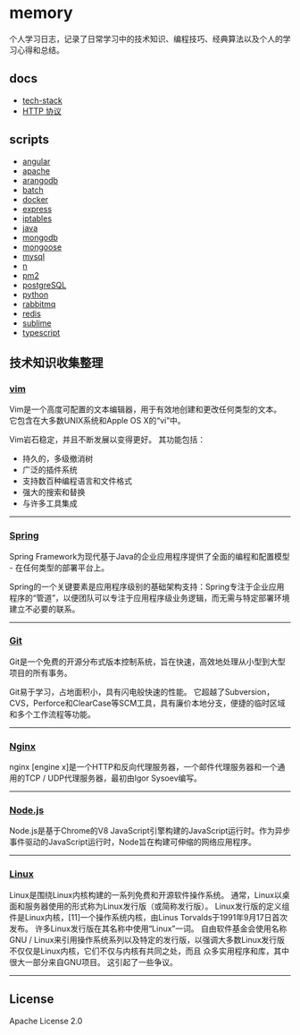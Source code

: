 
# memory
个人学习日志，记录了日常学习中的技术知识、编程技巧、经典算法以及个人的学习心得和总结。

## docs
* [tech-stack](https://github.com/TourDJ/memory/blob/master/docs/tech-stack.md)
* [HTTP 协议](https://github.com/TourDJ/memory/blob/master/docs/http%20%E5%8D%8F%E8%AE%AE.md)


## scripts

* [angular](https://github.com/TourDJ/memory/blob/master/scripts/angular.md)
* [apache](https://github.com/TourDJ/memory/blob/master/scripts/apache.md)   
* [arangodb](https://github.com/TourDJ/memory/blob/master/scripts/arangodb.md)   
* [batch](https://github.com/TourDJ/memory/blob/master/scripts/batch.md)
* [docker](https://github.com/TourDJ/memory/blob/master/scripts/docker_cli.md)
* [express](https://github.com/TourDJ/memory/blob/master/scripts/express.md)  
* [iptables](https://github.com/TourDJ/memory/blob/master/scripts/iptables.md) 
* [java](https://github.com/TourDJ/memory/blob/master/scripts/java.md)          
* [mongodb](https://github.com/TourDJ/memory/blob/master/scripts/mongodb.md)
* [mongoose](https://github.com/TourDJ/memory/blob/master/scripts/mongoose.md)  
* [mysql](https://github.com/TourDJ/memory/blob/master/scripts/mysql.md)  
* [n](https://github.com/TourDJ/memory/blob/master/scripts/n.md)
* [pm2](https://github.com/TourDJ/memory/blob/master/scripts/pm2.md)
* [postgreSQL](https://github.com/TourDJ/memory/blob/master/scripts/postgreSQL.md)
* [python](https://github.com/TourDJ/memory/blob/master/scripts/python.md)
* [rabbitmq](https://github.com/TourDJ/memory/blob/master/scripts/rabbitmq.md)
* [redis](https://github.com/TourDJ/memory/blob/master/scripts/redis.md)
* [sublime](https://github.com/TourDJ/memory/blob/master/scripts/sublime-text-3.md)
* [typescript](https://github.com/TourDJ/memory/blob/master/scripts/typescript.md)

## 技术知识收集整理

### [vim](https://github.com/TourDJ/memory/blob/master/vim.md)    
Vim是一个高度可配置的文本编辑器，用于有效地创建和更改任何类型的文本。 它包含在大多数UNIX系统和Apple OS X的“vi”中。

Vim岩石稳定，并且不断发展以变得更好。 其功能包括：
* 持久的，多级撤消树
* 广泛的插件系统
* 支持数百种编程语言和文件格式
* 强大的搜索和替换
* 与许多工具集成
***

### [Spring](https://github.com/TourDJ/memory/blob/master/spring.md)    
Spring Framework为现代基于Java的企业应用程序提供了全面的编程和配置模型 - 在任何类型的部署平台上。

Spring的一个关键要素是应用程序级别的基础架构支持：Spring专注于企业应用程序的“管道”，以便团队可以专注于应用程序级业务逻辑，而无需与特定部署环境建立不必要的联系。
*** 

### [Git](https://github.com/TourDJ/memory/blob/master/git.md)    
Git是一个免费的开源分布式版本控制系统，旨在快速，高效地处理从小型到大型项目的所有事务。

Git易于学习，占地面积小，具有闪电般快速的性能。 它超越了Subversion，CVS，Perforce和ClearCase等SCM工具，具有廉价本地分支，便捷的临时区域和多个工作流程等功能。
***

### [Nginx](https://github.com/TourDJ/memory/blob/master/nginx.md)    
nginx [engine x]是一个HTTP和反向代理服务器，一个邮件代理服务器和一个通用的TCP / UDP代理服务器，最初由Igor Sysoev编写。 
***

### [Node.js](https://github.com/TourDJ/memory/blob/master/nodejs.md)   
Node.js是基于Chrome的V8 JavaScript引擎构建的JavaScript运行时。作为异步事件驱动的JavaScript运行时，Node旨在构建可伸缩的网络应用程序。
***

### [Linux](https://github.com/TourDJ/memory/blob/master/linux.md)
Linux是围绕Linux内核构建的一系列免费和开源软件操作系统。 通常，Linux以桌面和服务器使用的形式称为Linux发行版（或简称发行版）。 Linux发行版的定义组件是Linux内核，[11]一个操作系统内核，由Linus Torvalds于1991年9月17日首次发布。 许多Linux发行版在其名称中使用“Linux”一词。 自由软件基金会使用名称GNU / Linux来引用操作系统系列以及特定的发行版，以强调大多数Linux发行版不仅仅是Linux内核，它们不仅与内核有共同之处，而且 众多实用程序和库，其中很大一部分来自GNU项目。 这引起了一些争议。
***

## License
Apache License 2.0
